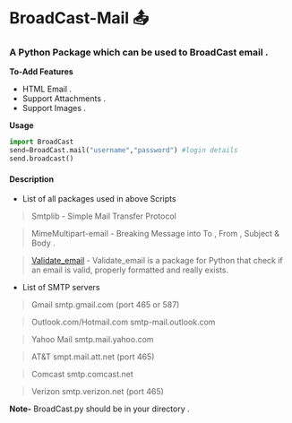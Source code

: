 # BroadCast-Mail :outbox_tray:

### A Python Package which can be used to BroadCast email .

**To-Add Features**
  * HTML Email .
  * Support Attachments .
  * Support Images .


**Usage**
``` python
import BroadCast
send=BroadCast.mail("username","password") #login details
send.broadcast()
```

#### Description

* List of all packages used in above Scripts

>Smtplib - Simple Mail Transfer Protocol

>MimeMultipart-email - Breaking Message into To , From , Subject  & Body .

>[Validate_email](https://github.com/syrusakbary/validate_email) - Validate_email is a package for Python that check if an email is valid, properly formatted and really exists.

* List of SMTP servers

>Gmail smtp.gmail.com (port 465 or 587)

>Outlook.com/Hotmail.com smtp-mail.outlook.com

>Yahoo Mail smtp.mail.yahoo.com

>AT&T smpt.mail.att.net (port 465)

>Comcast smtp.comcast.net

>Verizon smtp.verizon.net (port 465)

**Note-** BroadCast.py should be in your directory .
